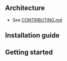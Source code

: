 ## Architecture
- See [CONTRIBUTING.md](https://github.com/klovercloud-ci-cd/architecture/blob/master/README.md)
## Installation guide
## Getting started

